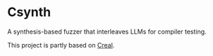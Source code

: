 # Csynth
A synthesis-based fuzzer that interleaves LLMs for compiler testing.

This project is partly based on [Creal](https://github.com/UniCodeSphere/Creal).
